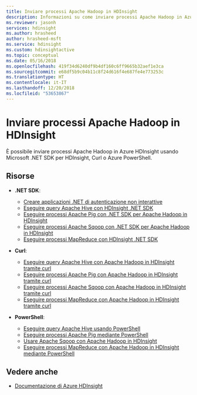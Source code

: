 ```yaml
---
title: Inviare processi Apache Hadoop in HDInsight
description: Informazioni su come inviare processi Apache Hadoop in Azure HDInsight.
ms.reviewer: jasonh
services: hdinsight
ms.author: hrasheed
author: hrasheed-msft
ms.service: hdinsight
ms.custom: hdinsightactive
ms.topic: conceptual
ms.date: 05/16/2018
ms.openlocfilehash: 419f34d6240df9b4df160c6ff9665b32aef1e3ca
ms.sourcegitcommit: e68df5b9c04b11c8f24d616f4e687fe4e773253c
ms.translationtype: HT
ms.contentlocale: it-IT
ms.lasthandoff: 12/20/2018
ms.locfileid: "53653867"
---
```

# <a name="submit-apache-hadoop-jobs-in-hdinsight"></a>Inviare processi Apache Hadoop in HDInsight

È possibile inviare processi Apache Hadoop in Azure HDInsight usando Microsoft .NET SDK per HDInsight, Curl o Azure PowerShell.

## <a name="resources"></a>Risorse

- **.NET SDK**:

  - [Creare applicazioni .NET di autenticazione non interattive](../hdinsight-create-non-interactive-authentication-dotnet-applications.md)
  - [Eseguire query Apache Hive con HDInsight .NET SDK](apache-hadoop-use-hive-dotnet-sdk.md)
  - [Eseguire processi Apache Pig con .NET SDK per Apache Hadoop in HDInsight](apache-hadoop-use-pig-dotnet-sdk.md)
  - [Eseguire processi Apache Sqoop con .NET SDK per Apache Hadoop in HDInsight](apache-hadoop-use-sqoop-dotnet-sdk.md)
  - [Eseguire processi MapReduce con HDInsight .NET SDK](apache-hadoop-use-mapreduce-dotnet-sdk.md)

- **Curl**:

  - [Eseguire query Apache Hive con Apache Hadoop in HDInsight tramite curl](apache-hadoop-use-hive-curl.md)
  - [Eseguire processi Apache Pig con Apache Hadoop in HDInsight tramite curl](apache-hadoop-use-pig-curl.md)
  - [Eseguire processi Apache Sqoop con Apache Hadoop in HDInsight tramite curl](apache-hadoop-use-sqoop-curl.md)
  - [Eseguire processi MapReduce con Apache Hadoop in HDInsight tramite curl](apache-hadoop-use-mapreduce-curl.md)

- **PowerShell**:

  - [Eseguire query Apache Hive usando PowerShell](apache-hadoop-use-hive-powershell.md)
  - [Eseguire processi Apache Pig mediante PowerShell](apache-hadoop-use-pig-powershell.md)
  - [Usare Apache Sqoop con Apache Hadoop in HDInsight](apache-hadoop-use-sqoop-powershell.md)
  - [Eseguire processi MapReduce con Apache Hadoop in HDInsight mediante PowerShell](apache-hadoop-use-mapreduce-powershell.md)

## <a name="see-also"></a>Vedere anche 

- [Documentazione di Azure HDInsight](https://docs.microsoft.com/azure/hdinsight/)
